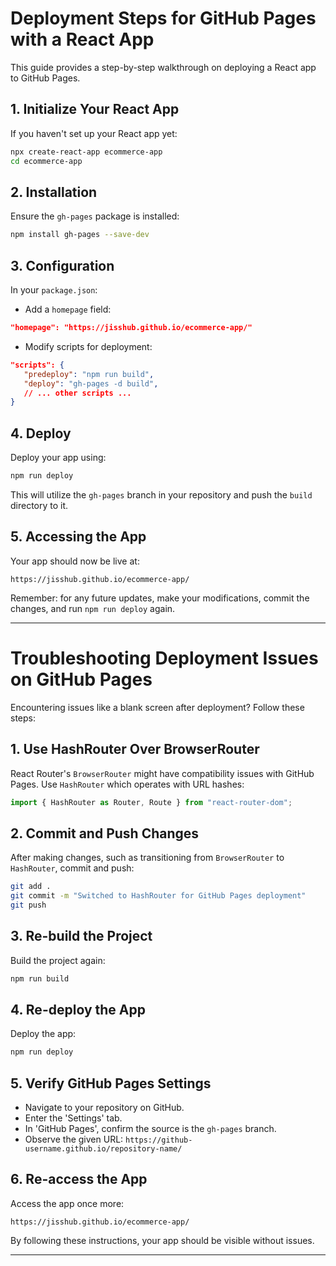 # Deployment Steps for GitHub Pages with a React App

This guide provides a step-by-step walkthrough on deploying a React app to GitHub Pages.

## 1. Initialize Your React App

If you haven't set up your React app yet:

```bash
npx create-react-app ecommerce-app
cd ecommerce-app
```

## 2. Installation

Ensure the `gh-pages` package is installed:

```bash
npm install gh-pages --save-dev
```

## 3. Configuration

In your `package.json`:

- Add a `homepage` field:

```json
"homepage": "https://jisshub.github.io/ecommerce-app/"
```

- Modify scripts for deployment:

```json
"scripts": {
   "predeploy": "npm run build",
   "deploy": "gh-pages -d build",
   // ... other scripts ...
}
```

## 4. Deploy

Deploy your app using:

```bash
npm run deploy
```

This will utilize the `gh-pages` branch in your repository and push the `build` directory to it.

## 5. Accessing the App

Your app should now be live at:

```
https://jisshub.github.io/ecommerce-app/
```

Remember: for any future updates, make your modifications, commit the changes, and run `npm run deploy` again.

---

# Troubleshooting Deployment Issues on GitHub Pages

Encountering issues like a blank screen after deployment? Follow these steps:

## 1. Use HashRouter Over BrowserRouter

React Router's `BrowserRouter` might have compatibility issues with GitHub Pages. Use `HashRouter` which operates with URL hashes:

```javascript
import { HashRouter as Router, Route } from "react-router-dom";
```

## 2. Commit and Push Changes

After making changes, such as transitioning from `BrowserRouter` to `HashRouter`, commit and push:

```bash
git add .
git commit -m "Switched to HashRouter for GitHub Pages deployment"
git push
```

## 3. Re-build the Project

Build the project again:

```bash
npm run build
```

## 4. Re-deploy the App

Deploy the app:

```bash
npm run deploy
```

## 5. Verify GitHub Pages Settings

- Navigate to your repository on GitHub.
- Enter the 'Settings' tab.
- In 'GitHub Pages', confirm the source is the `gh-pages` branch.
- Observe the given URL: `https://github-username.github.io/repository-name/`

## 6. Re-access the App

Access the app once more:

```
https://jisshub.github.io/ecommerce-app/
```

By following these instructions, your app should be visible without issues.

--- 

